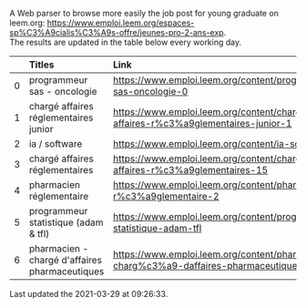 A Web parser to browse more easily the job post for young graduate on leem.org: https://www.emploi.leem.org/espaces-sp%C3%A9cialis%C3%A9s-offre/jeunes-pro-2-ans-exp.  
The results are updated in the table below every working day.  


|    | Titles                                         | Link                                                                                  |   Department |   Consulted |
|---:|:-----------------------------------------------|:--------------------------------------------------------------------------------------|-------------:|------------:|
|  0 | programmeur sas - oncologie                    | https://www.emploi.leem.org/content/programmeur-sas-oncologie-0                       |           75 |        1074 |
|  1 | chargé affaires réglementaires junior          | https://www.emploi.leem.org/content/charg%c3%a9-affaires-r%c3%a9glementaires-junior-1 |           75 |          71 |
|  2 | ia / software                                  | https://www.emploi.leem.org/content/ia-software                                       |           75 |        1312 |
|  3 | chargé affaires réglementaires                 | https://www.emploi.leem.org/content/charg%c3%a9-affaires-r%c3%a9glementaires-15       |           75 |          59 |
|  4 | pharmacien réglementaire                       | https://www.emploi.leem.org/content/pharmacien-r%c3%a9glementaire-2                   |           75 |        1266 |
|  5 | programmeur statistique (adam & tfl)           | https://www.emploi.leem.org/content/programmeur-statistique-adam-tfl                  |           92 |         111 |
|  6 | pharmacien - chargé d'affaires pharmaceutiques | https://www.emploi.leem.org/content/pharmacien-charg%c3%a9-daffaires-pharmaceutiques  |           91 |         167 |
  
Last updated the 2021-03-29 at 09:26:33.
